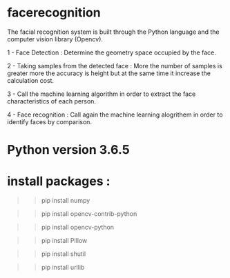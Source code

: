# facerecognition


The facial recognition system is built through the Python language and the  computer vision library (Opencv).

1 - Face Detection : Determine the geometry space occupied by the face.

2 - Taking samples from the detected face : More the number of samples is greater more the accuracy is height but at the same time it increase the calculation cost.

3 - Call the machine learning algorithm in order to extract the face characteristics of  each person.

4 - Face recognition : Call  again the machine learning alogrithem in order to identify faces by comparison.

# Python version 3.6.5

# install packages :

>> pip install numpy

>> pip install opencv-contrib-python

>> pip install opencv-python

>> pip install Pillow

>> pip install shutil

>> pip install urllib

